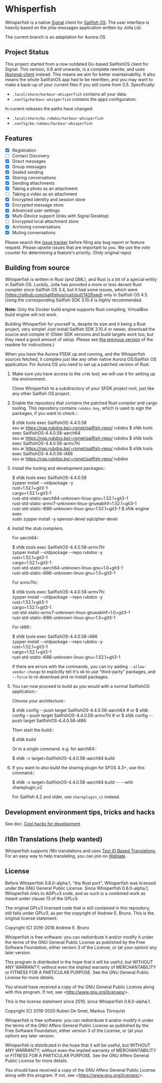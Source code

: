 # Whisperfish

Whisperfish is a native [Signal](https://www.whispersystems.org/) client
for [Sailfish OS](https://sailfishos.org/). The user interface is
heavily based on the jolla-messages application written by Jolla Ltd.

The current branch is an adaptation for Aurora OS

## Project Status

This project started from a now outdated Go-based SailfishOS client for
Signal. This version, 0.6 and onwards, is a complete rewrite, and uses
[libsignal-client](https://github.com/signalapp/libsignal-client)
instead. This means we aim for better maintainability. It also means the
whole SailfishOS app had to be rewritten, and you may want to make a
back-up of your current files if you still come from 0.5. Specifically:

- `.local/share/harbour-whisperfish` contains all your data.
- `.config/harbour-whisperfish` contains the apps configuration.

In current releases the paths have changed:

- `.local/share/be.rubdos/harbour-whisperfish`
- `.config/be.rubdos/harbour-whisperfish`

## Features

- [x] Registration
- [ ] Contact Discovery
- [x] Direct messages
- [x] Group messages
- [x] Sealed sending
- [x] Storing conversations
- [x] Sending attachments
- [x] Taking a photo as an attachment
- [ ] Taking a video as an attachment
- [x] Encrypted identity and session store
- [x] Encrypted message store
- [x] Advanced user settings
- [x] Multi-Device support (links with Signal Desktop)
- [ ] Encrypted local attachment store
- [x] Archiving conversations
- [x] Muting conversations

Please search the
[issue tracker](https://gitlab.com/whisperfish/whisperfish/-/issues) before
filing any bug report or feature request. Please upvote issues that are
important to you. We use the vote counter for determining a feature's
priority. (Only original repo)


## Building from source

Whisperfish is written in Rust (and QML), and Rust is a bit of a special
entity in Sailfish OS. Luckily, Jolla has provided a more or less decent
Rust compiler since Sailfish OS 3.4, but it had some issues, which were
[https://github.com/sailfishos/rust/pull/14](fixed) only in Sailfish OS
4.5. Using the corresponding Sailfish SDK 3.10.4 is *highly* recommended.

**Note:** Only the Docker build engine supports Rust compiling. VirtualBox build engine will not work.

Building Whisperfish for yourself is, despite its size and it being a Rust
project, very simple! Just install Sailfish SDK 3.10.4 or newer, download the
source and compile it! (Older SDK versions and build targets work too, but
they need a good amount of setup. Please see
[the previous version](https://gitlab.com/whisperfish/whisperfish/-/blob/1af345a5deb7900e9dd540aacb57b3ba50fb6cd8/README.rst)
of the readme for instructions.)

When you have the Aurora PSDK up and running, and the Whisperfish sources fetched,
it compiles just like any other native Aurora OS/Sailfish OS application.
For Aurora OS you need to set up a patched version of Rust.

1. Make sure you have access to the `sfdk` tool; we will use it for setting
   up the environment.
   
   Clone Whisperfish to a subdirectory of your SFDK project root,
   just like any other Sailfish OS project.

2. Enable the repository that contains the patched Rust compiler and cargo tooling.
   This repository contains `rubdos.key`, which is used to sign the packages, if you want to check.::

    $ sfdk tools exec SailfishOS-4.4.0.58 \
        ssu ar https://nas.rubdos.be/~rsmet/sailfish-repo/ rubdos
    $ sfdk tools exec SailfishOS-4.4.0.58-aarch64 \
        ssu ar https://nas.rubdos.be/~rsmet/sailfish-repo/ rubdos
    $ sfdk tools exec SailfishOS-4.4.0.58-armv7hl \
        ssu ar https://nas.rubdos.be/~rsmet/sailfish-repo/ rubdos
    $ sfdk tools exec SailfishOS-4.4.0.58-i486 \
        ssu ar https://nas.rubdos.be/~rsmet/sailfish-repo/ rubdos

3. Install the tooling and development packages::

    $ sfdk tools exec SailfishOS-4.4.0.58 \
      zypper install --oldpackage -y \
        rust=1.52.1+git3-1 \
        cargo=1.52.1+git3-1 \
        rust-std-static-aarch64-unknown-linux-gnu=1.52.1+git3-1 \
        rust-std-static-armv7-unknown-linux-gnueabihf=1.52.1+git3-1 \
        rust-std-static-i686-unknown-linux-gnu=1.52.1+git3-1
    $ sfdk engine exec \
      sudo zypper install -y openssl-devel sqlcipher-devel

4. Install the stub compilers.

   For aarch64::

    $ sfdk tools exec SailfishOS-4.4.0.58-armv7hl \
      zypper install --oldpackage --repo rubdos -y \
        rust=1.52.1+git3-1 \
        cargo=1.52.1+git3-1 \
        rust-std-static-aarch64-unknown-linux-gnu=1.0+git3-1 \
        rust-std-static-i686-unknown-linux-gnu=1.0+git3-1

   For armv7hl::

    $ sfdk tools exec SailfishOS-4.4.0.58-armv7hl \
      zypper install --oldpackage --repo rubdos -y \
        rust=1.52.1+git3-1 \
        cargo=1.52.1+git3-1 \
        ust-std-static-armv7-unknown-linux-gnueabihf=1.0+git3-1 \
        rust-std-static-i686-unknown-linux-gnu=1.0+git3-1

   For i486::

    $ sfdk tools exec SailfishOS-4.4.0.58-i486 \
      zypper install --oldpackage --repo rubdos -y \
        rust=1.52.1+git3-1 \
        cargo=1.52.1+git3-1 \
        rust-std-static-i686-unknown-linux-gnu=1.52.1+git3-1

   If there are errors with the commands, you can try adding `--allow-vendor-change`
   to explicitly tell it's ok to use "third-party" packages, and `--force` to
   re-download and re-install packages.

5. You can now proceed to build as you would with a normal SailfishOS application::

   Choose your architecture::

    $ sfdk config --push target SailfishOS-4.4.0.58-aarch64 # or
    $ sfdk config --push target SailfishOS-4.4.0.58-armv7hl # or
    $ sfdk config --push target SailfishOS-4.4.0.58-i486

   Then start the build::

    $ sfdk build

   Or in a single command. e.g. for aarch64::

    $ sfdk -c target=SailfishOS-4.4.0.58-aarch64 build

6. If you want to also build the sharing plugin for SFOS 4.3+, use this command::

    $ sfdk -c target=SailfishOS-4.4.0.58-aarch64 build -- --with shareplugin_v2

   For Sailfish 4.2 and older, use `shareplugin_v1` instead.


## Development environment tips, tricks and hacks

See doc: [Cool hacks for development](doc/dev-env-hacks.md)

## i18n Translations (help wanted)

Whisperfish supports i18n translations and uses
[Text ID Based Translations](http://doc.qt.io/qt-5/linguist-id-based-i18n.html).
For an easy way to help translating, you can join on
[Weblate](https://hosted.weblate.org/engage/whisperfish/).

## License

Before Whisperfish 0.6.0-alpha.1, "the Rust port", Whisperfish was
licensed under the GNU General Public License. Since Whisperfish
0.6.0-alpha.1, Whisperfish links to AGPLv3 code, and as such is a
combined work as meant under clause 13 of the GPLv3.

The original GPLv3 licensed code that is still contained in this
repository, still falls under GPLv3, as per the copyright of Andrew E.
Bruno. This is the original license statement:

Copyright (C) 2016-2018 Andrew E. Bruno

Whisperfish is free software: you can redistribute it and/or modify it
under the terms of the GNU General Public License as published by the
Free Software Foundation, either version 3 of the License, or (at your
option) any later version.

This program is distributed in the hope that it will be useful, but
WITHOUT ANY WARRANTY; without even the implied warranty of
MERCHANTABILITY or FITNESS FOR A PARTICULAR PURPOSE. See the GNU General
Public License for more details.

You should have received a copy of the GNU General Public License along
with this program. If not, see \<<http://www.gnu.org/licenses/>\>.

This is the license statement since 2019, since Whisperfish
0.6.0-alpha.1.

Copyright (C) 2019-2020 Ruben De Smet, Markus Törnqvist

Whisperfish is free software: you can redistribute it and/or modify it
under the terms of the GNU Affero General Public License as published by
the Free Software Foundation, either version 3 of the License, or (at
your option) any later version.

Whisperfish is distributed in the hope that it will be useful, but
WITHOUT ANY WARRANTY; without even the implied warranty of
MERCHANTABILITY or FITNESS FOR A PARTICULAR PURPOSE. See the GNU Affero
General Public License for more details.

You should have received a copy of the GNU Affero General Public License
along with this program. If not, see
\<<https://www.gnu.org/licenses/>\>.
